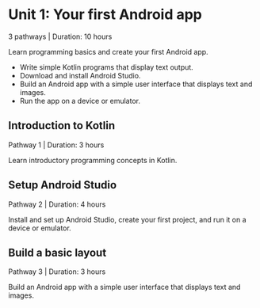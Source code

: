 # Unit 1: Your first Android app
3 pathways | Duration: 10 hours

Learn programming basics and create your first Android app.

* Write simple Kotlin programs that display text output.
* Download and install Android Studio.
* Build an Android app with a simple user interface that displays text and images.
* Run the app on a device or emulator.


## Introduction to Kotlin
Pathway 1 | Duration: 3 hours

Learn introductory programming concepts in Kotlin.

## Setup Android Studio
Pathway 2 | Duration: 4 hours

Install and set up Android Studio, create your first project, and run it on a device or emulator.

## Build a basic layout
Pathway 3 | Duration: 3 hours

Build an Android app with a simple user interface that displays text and images.